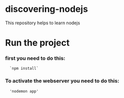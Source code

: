 # discovering-nodejs
This repository helps to learn nodejs

# Run the project

### first you need to do this:

      `npm install`
      
### To activate the webserver you need to do this:

      'nodemon app'
      

